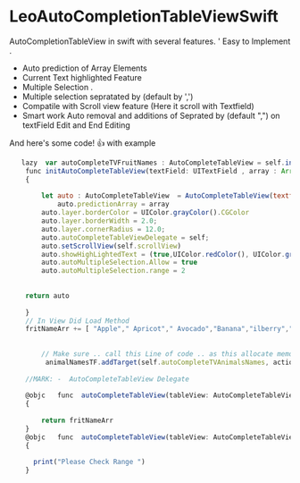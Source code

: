 # LeoAutoCompletionTableViewSwift
AutoCompletionTableView in swift with several  features.
 ' Easy to Implement .
*  Auto prediction of Array Elements
*  Current Text highlighted Feature
*  Multiple Selection . 
*  Multiple selection sepratated by  (default by ',')
*  Compatile with Scroll view feature (Here it scroll with Textfield)
*  Smart work Auto removal and additions of Seprated by (default ",") on textField Edit and End Editing 

And here's some code! :+1: with example 

```javascript
   lazy  var autoCompleteTVFruitNames : AutoCompleteTableView = self.initAutoCompleteTableView(self.fruitNameTF ,array: self.fritNameArr)
    func initAutoCompleteTableView(textField: UITextField , array : Array<String>) -> AutoCompleteTableView
    {
        
        let auto : AutoCompleteTableView  = AutoCompleteTableView(textfield: textField, tfFrame: self.view.convertRect(textField.frame, fromView: textField.superview), parentViewController: self)
            auto.predictionArray = array
        auto.layer.borderColor = UIColor.grayColor().CGColor
        auto.layer.borderWidth = 2.0;
        auto.layer.cornerRadius = 12.0;
        auto.autoCompleteTableViewDelegate = self;
        auto.setScrollView(self.scrollView)
        auto.showHighLightedText = (true,UIColor.redColor(), UIColor.grayColor())
        auto.autoMultipleSelection.Allow = true
        auto.autoMultipleSelection.range = 2
    
        
    return auto
    
    }
    // In View Did Load Method 
    fritNameArr += [ "Apple"," Apricot"," Avocado","Banana","ilberry","Blackberry","Blackcurrant", "Blueberry", "Boysenberry", "Cantaloupe"," cucumber"," Currant"," Cherry"," Cherimoya"," Cloudberry"," Coconut", "Cranberry"," Damson", "Date"," Dragonfruit", "Durian","Elderberry","Feijoa","Fig", "Goji ber"]
    
    
        // Make sure .. call this Line of code .. as this allocate memory to Auto Completion Class.
         animalNamesTF.addTarget(self.autoCompleteTVAnimalsNames, action: "autoTextFieldValueChanged:", forControlEvents: UIControlEvents.EditingChanged)
    
    //MARK: -  AutoCompleteTableView Delegate
    
    @objc   func  autoCompleteTableView(tableView: AutoCompleteTableView, didAddItem: String) -> Array<String>
    {
        
        return fritNameArr
    }
    @objc   func  autoCompleteTableView(tableView: AutoCompleteTableView, textField: String , rangeExceed: Bool)
    {
        
      print("Please Check Range ")
    }
```
